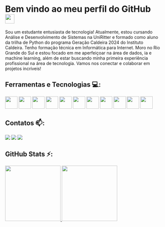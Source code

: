 # Bem vindo ao meu perfil do GitHub <img src="https://raw.githubusercontent.com/MartinHeinz/MartinHeinz/master/wave.gif" width="30px" height="30px"/>

Sou um estudante entusiasta de tecnologia! Atualmente, estou cursando Análise e Desenvolvimento de Sistemas na UniRitter e formado como aluno da trilha de Python do programa Geração Caldeira 2024 do Instituto Caldeira. Tenho formação técnica em Informática para Internet. Moro no Rio Grande do Sul e estou focado em me aperfeiçoar na área de dados, ia e machine learning, além de estar buscando minha primeira experiência profissional na área de tecnologia. Vamos nos conectar e colaborar em projetos incríveis!

## Ferramentas e Tecnologias 💻: 

<div>
<img loading="lazy" src="https://cdn.jsdelivr.net/gh/devicons/devicon/icons/git/git-original.svg" width="40" height="40"/>
<img src="https://cdn.jsdelivr.net/gh/devicons/devicon@latest/icons/github/github-original.svg" width="40" height="40"/>
<img src="https://cdn.jsdelivr.net/gh/devicons/devicon@latest/icons/html5/html5-original.svg" width="40" height="40"/>
<img src="https://cdn.jsdelivr.net/gh/devicons/devicon@latest/icons/css3/css3-original.svg" width="40" height="40"/>
<img src="https://cdn.jsdelivr.net/gh/devicons/devicon@latest/icons/python/python-original.svg" width="40" height="40"/>
<img src="https://cdn.jsdelivr.net/gh/devicons/devicon@latest/icons/java/java-original.svg" width="40" height="40"/>
<img src="https://cdn.jsdelivr.net/gh/devicons/devicon@latest/icons/javascript/javascript-original.svg" width="40" height="40"/>
<img src="https://cdn.jsdelivr.net/gh/devicons/devicon@latest/icons/figma/figma-original.svg" width="40" height="40"/>
<img src="https://cdn.jsdelivr.net/gh/devicons/devicon@latest/icons/vscode/vscode-original.svg" width="40" height="40"/>
<img src="https://devicon-website.vercel.app/api/jupyter/original.svg" width="40" height="40"/>
<img src="https://icongr.am/devicon/mysql-original.svg?size=128&color=currentColor" width="40" height="40"/>
</div>

## Contatos 📫:

<div>
<a href="https://www.instagram.com/coldyto/" target="_blank"><img loading="lazy" src="https://img.shields.io/badge/-Instagram-%23E4405F?style=for-the-badge&logo=instagram&logoColor=white" target="_blank"></a>
<a href = "mailto:contato@wesley.coldyto@gmail.com"><img loading="lazy" src="https://img.shields.io/badge/Gmail-D14836?style=for-the-badge&logo=gmail&logoColor=white" target="_blank"></a>
<a href="https://www.linkedin.com/in/wesley-fernandes-silveira/" target="_blank"><img loading="lazy" src="https://img.shields.io/badge/-LinkedIn-%230077B5?style=for-the-badge&logo=linkedin&logoColor=white" target="_blank"></a>   
</div>

## GitHub Stats ⚡:

<div>
<a href="https://github.com/WesleyFernandes0101">
<img loading="lazy" height="180em" src="https://github-readme-stats.vercel.app/api/top-langs/?username=WesleyFernandes0101&layout=compact&langs_count=7&theme=dracula"/>
<img loading="lazy" height="180em" src="https://github-readme-stats.vercel.app/api?username=WesleyFernandes0101&show_icons=true&theme=dracula&include_all_commits=true&count_private=true"/>
</div>
